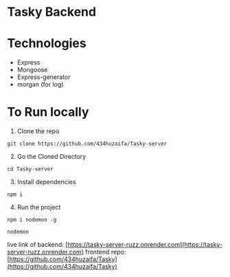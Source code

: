 # Tasky Backend

# Technologies

- Express
- Mongoose
- Express-generator
- morgan (for log)

# To Run locally

1. Clone the repo

```
git clone https://github.com/434huzaifa/Tasky-server
```

2. Go the Cloned Directory

```
cd Tasky-server
```

3. Install dependencies

```
npm i
```

4. Run the project

```
npm i nodemon -g
```

```
nodemon
```

live link of backend: [https://tasky-server-ruzz.onrender.com](https://tasky-server-ruzz.onrender.com)
frontend repo: [https://github.com/434huzaifa/Tasky](https://github.com/434huzaifa/Tasky)
